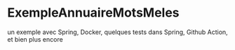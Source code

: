 # ExempleAnnuaireMotsMeles
un exemple avec Spring, Docker, quelques tests dans Spring, Github Action, et bien plus encore
